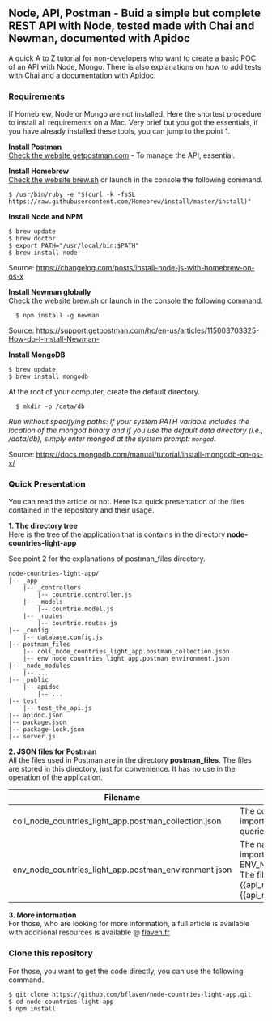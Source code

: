 
## Node, API, Postman - Buid a simple but complete REST API with Node, tested made with Chai and Newman, documented with Apidoc
A quick A to Z tutorial for non-developers who want to create a basic POC of an API with Node, Mongo. There is also explanations on how to add tests with Chai and a documentation with Apidoc.


### Requirements

If Homebrew, Node or Mongo are not installed. Here the shortest procedure to install all requirements on a Mac. Very brief but you got the essentials, if you have already installed these tools, you can jump to the point 1.

**Install Postman**<br />
[Check the website getpostman.com](https://www.getpostman.com/apps) - To manage the API, essential.

**Install Homebrew**<br />
[Check the website brew.sh](https://brew.sh/) or launch in the console the following command.

```
$ /usr/bin/ruby -e "$(curl -k -fsSL https://raw.githubusercontent.com/Homebrew/install/master/install)"
```

**Install Node and NPM**<br />

```
$ brew update
$ brew doctor
$ export PATH="/usr/local/bin:$PATH"
$ brew install node
```
Source: <a href="https://changelog.com/posts/install-node-js-with-homebrew-on-os-x" target="_blank">https://changelog.com/posts/install-node-js-with-homebrew-on-os-x</a>

**Install Newman globally**<br />
[Check the website brew.sh](https://brew.sh/) or launch in the console the following command.

```
  $ npm install -g newman
```
Source: <a href="https://support.getpostman.com/hc/en-us/articles/115003703325-How-do-I-install-Newman-" target="_blank">https://support.getpostman.com/hc/en-us/articles/115003703325-How-do-I-install-Newman-</a>


**Install MongoDB**<br />
```
$ brew update
$ brew install mongodb
```


At the root of your computer, create the default directory. 
```
  $ mkdir -p /data/db
```
<i>Run without specifying paths: If your system PATH variable includes the location of the mongod binary and if you use the default data directory (i.e., /data/db), simply enter mongod at the system prompt: <code>mongod</code></i>.


Source: <a href="https://docs.mongodb.com/manual/tutorial/install-mongodb-on-os-x/" target="_blank">https://docs.mongodb.com/manual/tutorial/install-mongodb-on-os-x/</a></li>


### Quick Presentation

You can read the article or not. Here is a quick presentation of the files contained in the repository and their usage.

**1. The directory tree**<br />
Here is the tree of the application that is contains in the directory **node-countries-light-app** 

See point 2 for the explanations of postman_files directory.

```
node-countries-light-app/
|-- _app
    |-- _controllers
        |-- countrie.controller.js
    |-- _models
        |-- countrie.model.js
    |-- _routes
        |-- countrie.routes.js
|-- _config
    |-- database.config.js
|-- postman_files
    |-- coll_node_countries_light_app.postman_collection.json
    |-- env_node_countries_light_app.postman_environment.json
|-- _node_modules
    |-- ... 
|-- _public
    |-- apidoc
        |-- ... 
|-- test
    |-- test_the_api.js
|-- apidoc.json
|-- package.json
|-- package-lock.json
|-- server.js

```

**2. JSON files for Postman**<br />
All the files used in Postman are in the directory **postman_files**. The files are stored in this directory, just for convenience. It has no use in the operation of the application.

Filename  | Description |
------------- | ------------- |
coll_node_countries_light_app.postman_collection.json | The collection of queries that can be imported in Postman. There are 6 queries for CRUD operations. 
env_node_countries_light_app.postman_environment.json  | The name for file environment that is imported in Postam under the name ENV_NODE_COUNTRIES_LIGHT_APP. The file contains the 2 variables {{api_root_url}} and {{api_root_url_countries}}

**3. More information**<br />
For those, who are looking for more information, a full article is available with additional resources is available @ [flaven.fr](http://flaven.fr/)


### Clone this repository

For those, you want to get the code directly, you can use the following command.

```
$ git clone https://github.com/bflaven/node-countries-light-app.git
$ cd node-countries-light-app
$ npm install

```















